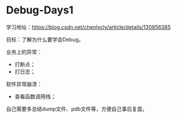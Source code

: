 # Debug-Days1

学习地址：https://blog.csdn.net/chenlycly/article/details/130856385

目标：了解为什么要学会Debug。



业务上的异常：

+ 打断点；
+ 打日志；



软件异常崩溃：

+ 查看函数调用栈；



自己需要多总结dump文件、pdb文件等，方便自己事后复盘。